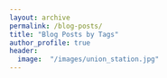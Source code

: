 ```yaml
---
layout: archive
permalink: /blog-posts/
title: "Blog Posts by Tags"
author_profile: true
header:
  image:  "/images/union_station.jpg"
---
```

